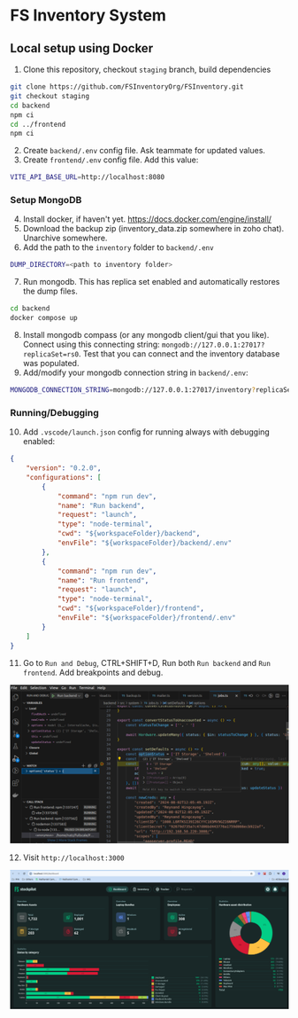 # FS Inventory System

## Local setup using Docker
1. Clone this repository, checkout `staging` branch, build dependencies
```sh
git clone https://github.com/FSInventoryOrg/FSInventory.git
git checkout staging
cd backend
npm ci
cd ../frontend
npm ci
```
2. Create `backend/.env` config file. Ask teammate for updated values.
3. Create `frontend/.env` config file. Add this value:
```sh
VITE_API_BASE_URL=http://localhost:8080
```
### Setup MongoDB
4. Install docker, if haven't yet. https://docs.docker.com/engine/install/
5. Download the backup zip (inventory_data.zip somewhere in zoho chat). Unarchive somewhere.
6. Add the path to the `inventory` folder to `backend/.env`
```sh
DUMP_DIRECTORY=<path to inventory folder>
```
7. Run mongodb. This has replica set enabled and automatically restores the dump files.
```sh
cd backend
docker compose up
```
8. Install mongodb compass (or any mongodb client/gui that you like). Connect using this connecting string: `mongodb://127.0.0.1:27017?replicaSet=rs0`. Test that you can connect and the inventory database was populated.
9. Add/modify your mongodb connection string in `backend/.env`:
```sh
MONGODB_CONNECTION_STRING=mongodb://127.0.0.1:27017/inventory?replicaSet=rs0
```
### Running/Debugging
10. Add `.vscode/launch.json` config for running always with debugging enabled:
```json
{
    "version": "0.2.0",
    "configurations": [
        {
            "command": "npm run dev",
            "name": "Run backend",
            "request": "launch",
            "type": "node-terminal",
            "cwd": "${workspaceFolder}/backend",
            "envFile": "${workspaceFolder}/backend/.env"
        },
        {
            "command": "npm run dev",
            "name": "Run frontend",
            "request": "launch",
            "type": "node-terminal",
            "cwd": "${workspaceFolder}/frontend",
            "envFile": "${workspaceFolder}/frontend/.env"
        }
    ]
}
```
11. Go to `Run and Debug`, CTRL+SHIFT+D, Run both `Run backend` and `Run frontend`. Add breakpoints and debug.

![running](docs/images/debugging.png)

12. Visit `http://localhost:3000`

![running](docs/images/running.png)